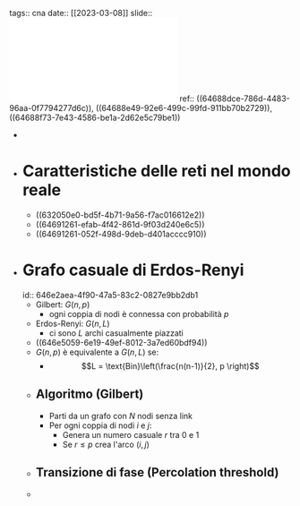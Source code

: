 tags:: cna
date:: [[2023-03-08]]
slide:: ![ns06](../assets/ns06.pdf)
ref:: ((64688dce-786d-4483-96aa-0f7794277d6c)), ((64688e49-92e6-499c-99fd-911bb70b2729)), ((64688f73-7e43-4586-be1a-2d62e5c79be1))

-
- # Caratteristiche delle reti nel mondo reale
	- ((632050e0-bd5f-4b71-9a56-f7ac016612e2))
	- ((64691261-efab-4f42-861d-9f03d240e6c5))
	- ((64691261-052f-498d-9deb-d401acccc910))
- # Grafo casuale di Erdos-Renyi
  id:: 646e2aea-4f90-47a5-83c2-0827e9bb2db1
	- Gilbert: $G(n, p)$
		- ogni coppia di nodi è connessa con probabilità $p$
	- Erdos-Renyi: $G(n,L)$
		- ci sono $L$ archi casualmente piazzati
	- ((646e5059-6e19-49ef-8012-3a7ed60bdf94))
	- $G(n,p)$ è equivalente a $G(n,L)$ se:
		- $$L = \text{Bin}\left(\frac{n(n-1)}{2}, p \right)$$
	- ## Algoritmo (Gilbert)
		- Parti da un grafo con $N$ nodi senza link
		- Per ogni coppia di nodi $i$ e $j$:
			- Genera un numero casuale $r$ tra 0 e 1
			- Se $r \le p$ crea l'arco $(i, j)$
	- ## Transizione di fase (Percolation threshold)
	-